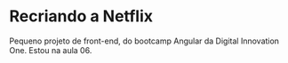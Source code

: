 # Recriando a Netflix

Pequeno projeto de front-end, do bootcamp Angular da Digital Innovation One.
Estou na aula 06.

